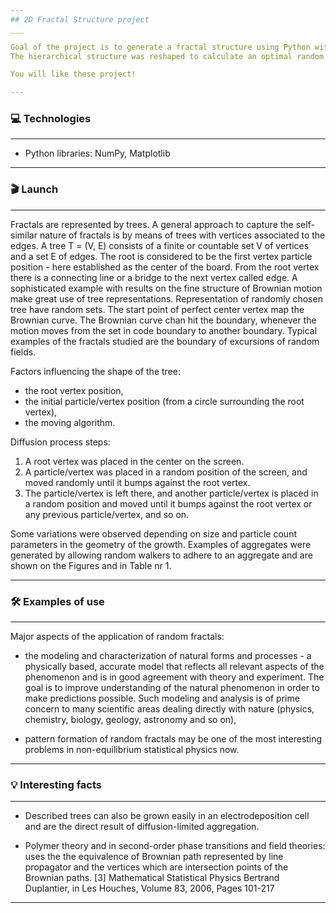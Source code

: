 ```yaml
---
## 2D Fractal Structure project
___

Goal of the project is to generate a fractal structure using Python with some color added.
The hierarchical structure was reshaped to calculate an optimal random fractal pattern. Random fractals are method of choice for the purpose of computer image synthesis. The density of structure can be reduced and increased based on the given parameters. 

You will like these project!

---
```

###  💻 Technologies
___

* Python libraries: NumPy, Matplotlib 

---
### 🎬 Launch
___
Fractals are represented by trees. A general approach to capture the self-similar nature of fractals is by means of trees with vertices associated to the edges. A tree T = (V, E) consists of a finite or countable set V of vertices and a set E of edges. The root is considered to be the first vertex particle position - here established as the center of the board. From the root vertex there is a connecting line or a bridge to the next vertex called edge. A sophisticated example with results on the fine structure of  Brownian motion make great use of tree representations. Representation of randomly chosen tree have random sets. The start point of perfect center vertex map the Brownian curve. The Brownian curve chan hit the boundary, whenever the motion moves from the set in code boundary to another boundary.  Typical examples of the fractals studied are the boundary of excursions of random fields.


Factors influencing the shape of the tree:
* the root vertex position,
* the initial particle/vertex position (from a circle surrounding the root vertex),
* the moving algorithm.

Diffusion process steps: 
1. A root vertex was placed in the center on the screen.
2. A particle/vertex was placed in a random position of the screen, and moved randomly until it bumps against the root vertex.
3. The particle/vertex is left there, and another particle/vertex is placed in a random position and moved until it bumps against the root vertex or any previous particle/vertex, and so on.

Some variations were observed depending on size and particle count parameters in the geometry of the growth. Examples of aggregates were generated by allowing random walkers to adhere to an aggregate and are shown on the Figures and in Table nr 1. 

---
###  🛠 Examples of use
___

Major aspects of the application of random fractals: 

* the modeling and characterization of natural forms and processes - a physically based, accurate model that reflects all relevant aspects of the phenomenon and is in good agreement with theory and experiment. The goal is to improve understanding of the natural phenomenon in order to make predictions possible. Such modeling and analysis is of prime concern to many scientific areas dealing directly with nature (physics, chemistry, biology, geology, astronomy and so on),

* pattern formation of random fractals may be one of the most interesting problems in non-equilibrium statistical physics now. 

---

### 💡 Interesting facts
___

* Described trees can also be grown easily in an electrodeposition cell and are the direct result of diffusion-limited aggregation.

* Polymer theory and in second-order phase transitions and field theories: uses the the equivalence of Brownian path represented by line propagator and the vertices which are intersection points of the Brownian paths. [3] Mathematical Statistical Physics
Bertrand Duplantier, in Les Houches, Volume 83, 2006, Pages 101-217


***